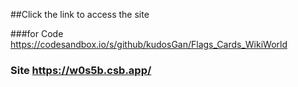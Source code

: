 

##Click  the link  to access  the site 

###for Code     https://codesandbox.io/s/github/kudosGan/Flags_Cards_WikiWorld

### Site  https://w0s5b.csb.app/
